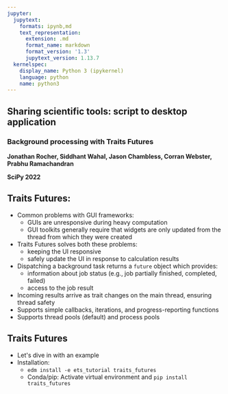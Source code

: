 ```yaml
---
jupyter:
  jupytext:
    formats: ipynb,md
    text_representation:
      extension: .md
      format_name: markdown
      format_version: '1.3'
      jupytext_version: 1.13.7
  kernelspec:
    display_name: Python 3 (ipykernel)
    language: python
    name: python3
---
```


<!-- #region slideshow={"slide_type": "slide"} -->
## Sharing scientific tools: script to desktop application

### Background processing with Traits Futures

**Jonathan Rocher, Siddhant Wahal, Jason Chambless, Corran Webster, Prabhu Ramachandran**

**SciPy 2022**

<!-- #endregion -->

<!-- #region slideshow={"slide_type": "slide"} -->
## Traits Futures:

- Common problems with GUI frameworks:
    - GUIs are unresponsive during heavy computation
    - GUI toolkits generally require that widgets are only updated from the
      thread from which they were created
- Traits Futures solves both these problems:
    - keeping the UI responsive
    - safely update the UI in response to calculation results
- Dispatching a background task returns a `future` object which provides:
    - information about job status (e.g., job partially finished, completed,
      failed)
    - access to the job result
- Incoming results arrive as trait changes on the main thread, ensuring thread
  safety
- Supports simple callbacks, iterations, and progress-reporting functions
- Supports thread pools (default) and process pools

<!-- #endregion -->

<!-- #region slideshow={"slide_type": "slide"} -->
## Traits Futures
- Let's dive in with an example
- Installation:
    - `edm install -e ets_tutorial traits_futures`
    - Conda/pip: Activate virtual environment and `pip install traits_futures`

<!-- #endregion -->
